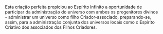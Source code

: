 ﻿Esta criação perfeita propiciou ao Espírito Infinito a oportunidade de participar da administração do universo com ambos os progenitores divinos - administrar um universo como filho Criador-associado, preparando-se, assim, para a administração conjunta dos universos locais como o Espírito Criativo dos associados dos Filhos Criadores.